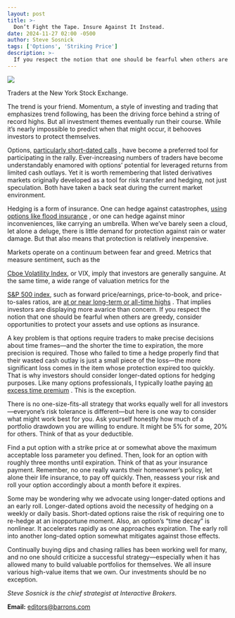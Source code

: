 ```yaml
---
layout: post
title: >-
  Don’t Fight the Tape. Insure Against It Instead.
date: 2024-11-27 02:00 -0500
author: Steve Sosnick
tags: ['Options', 'Striking Price']
description: >-
  If you respect the notion that one should be fearful when others are greedy, consider opportunities to protect your assets and use options as insurance.
---
```





 


 








![](https://images.barrons.com/im-77977981?width=548&height=365)


Traders at the New York Stock Exchange.






The trend is your friend. Momentum, a style of investing and trading that emphasizes trend following, has been the driving force behind a string of record highs. But all investment themes eventually run their course. While it’s nearly impossible to predict when that might occur, it behooves investors to protect themselves.


Options,
[particularly short-dated calls](https://www.barrons.com/articles/options-craze-past-manias-stock-trouble-bb109fb5?mod=article_inline)
, have become a preferred tool for participating in the rally. Ever-increasing numbers of traders have become understandably enamored with options’ potential for leveraged returns from limited cash outlays. Yet it is worth remembering that listed derivatives markets originally developed as a tool for risk transfer and hedging, not just speculation. Both have taken a back seat during the current market environment.


 Hedging is a form of insurance. One can hedge against catastrophes,
[using options like flood insurance](https://www.barrons.com/articles/how-to-buy-and-sell-options-without-making-a-fool-of-yourself-51600336811?mod=article_inline)
, or one can hedge against minor inconveniences, like carrying an umbrella. When we’ve barely seen a cloud, let alone a deluge, there is little demand for protection against rain or water damage. But that also means that protection is relatively inexpensive.


Markets operate on a continuum between fear and greed. Metrics that measure sentiment, such as the

[Cboe Volatility Index](https://www.barrons.com/market-data/indexes/vix?mod=article_chiclet),
or VIX, imply that investors are generally sanguine. At the same time, a wide range of valuation metrics for the

[S&P 500 index](https://www.barrons.com/market-data/indexes/spx?mod=article_chiclet),
such as forward price/earnings, price-to-book, and price-to-sales ratios, are
[at or near long-term or all-time highs](https://www.barrons.com/articles/sp-500-melt-up-value-e20d7f5f?mod=article_inline)
. That implies investors are displaying more avarice than concern. If you respect the notion that one should be fearful when others are greedy, consider opportunities to protect your assets and use options as insurance.


A key problem is that options require traders to make precise decisions about time frames—and the shorter the time to expiration, the more precision is required. Those who failed to time a hedge properly find that their wasted cash outlay is just a small piece of the loss—the more significant loss comes in the item whose protection expired too quickly. That is why investors should consider longer-dated options for hedging purposes. Like many options professionals, I typically loathe paying
[an excess time premium](https://www.barrons.com/articles/options-trading-booming-5-rules-e64cb244?mod=article_inline)
. This is the exception.


There is no one-size-fits-all strategy that works equally well for all investors—everyone’s risk tolerance is different—but here is one way to consider what might work best for you. Ask yourself honestly how much of a portfolio drawdown you are willing to endure. It might be 5% for some, 20% for others. Think of that as your deductible. 


Find a put option with a strike price at or somewhat above the maximum acceptable loss parameter you defined. Then, look for an option with roughly three months until expiration. Think of that as your insurance payment. Remember, no one really wants their homeowner’s policy, let alone their life insurance, to pay off quickly. Then, reassess your risk and roll your option accordingly about a month before it expires. 


Some may be wondering why we advocate using longer-dated options and an early roll. Longer-dated options avoid the necessity of hedging on a weekly or daily basis. Short-dated options raise the risk of requiring one to re-hedge at an inopportune moment. Also, an option’s “time decay” is nonlinear. It accelerates rapidly as one approaches expiration. The early roll into another long-dated option somewhat mitigates against those effects.


Continually buying dips and chasing rallies has been working well for many, and no one should criticize a successful strategy—especially when it has allowed many to build valuable portfolios for themselves. We all insure various high-value items that we own. Our investments should be no exception. 


*Steve Sosnick is the chief strategist at Interactive Brokers.*





**Email:** 
[editors@barrons.com](mailto:editors@barrons.com)









